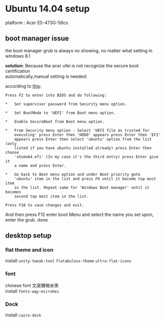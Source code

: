 # Ubuntu 14.04 setup

platform : Acer E5-473G-56cs

## boot manager issue

the boot manager grub is always no showing, no matter what setting in windows
8.1  

**solution**: Because the acer ufei is not recognize the secure boot
certification  
automatically,manual setting is needed:

according to [this](https://askubuntu.com/questions/771455/dual-boot-ubuntu-with-windows-on-acer-aspire/771749#771749):


    Press F2 to enter into BIOS and do following:

    *   Set supervisor password from Security menu option.

    *   Set BootMode to 'UEFI' from Boot menu option.

    *   Enable SecureBoot from Boot menu option.

    *   From Security menu option - Select 'UEFI file as trusted for
        executing' press Enter then 'HDD0' appears press Enter then 'EFI'
        appears press Enter then select 'ubuntu' option from the list (only
        listed if you have ubuntu installed already) press Enter then choose  
        'shimx64.efi' (In my case it's the third entry) press Enter give it  
        a name and press Enter.

    *   Go back to Boot menu option and under Boot priority goto
        'ubuntu' item in the list and press F6 until it become top most item  
        in the list. Repeat same for 'Windows Boot manager' until it becomes  
        second top most item in the list.

    Press F10 to save changes and exit.

And then press F12 enter boot Menu and select the name you set upon,  
enter the grub. done

## desktop setup
### flat theme and icon
install `unity-tweak-tool` `flatabulous-theme` `ultra-flat-icons`

### font
chinese font 文泉驛微米黑  
install `fonts-wqy-microhei `

### Dock
install `cairo-dock`
